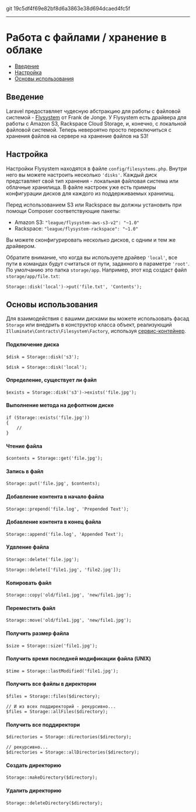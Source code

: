git 19c5df4f69e82bf8d6a3863e38d694dcaed4fc5f

---

# Работа с файлами / хранение в облаке

- [Введение](#introduction)
- [Настройка](#configuration)
- [Основы использования](#basic-usage)

<a name="introduction"></a>
## Введение

Laravel предоставляет чудесную абстракцию для работы с файловой системой - [Flysystem](https://github.com/thephpleague/flysystem) от Frank de Jonge.
У Flysystem есть драйвера для работы с Amazon S3, Rackspace Cloud Storage, и, конечно, с локальной файловой системой.
Теперь невероятно просто переключиться с хранения файлов на сервере на хранение файлов на S3!

<a name="configuration"></a>
## Настройка

Настройки Flysystem находятся в файле `config/filesystems.php`. Внутри него вы можете настроить несколько `'disks'`.
Каждый диск представляет свой тип хранения - локальная файловая система или облачные хранилища.
В файле настроек уже есть примеры конфигурации дисков для каждого из поддерживаемых хранилищ. 

Перед использованием S3 или Rackspace вы должны установить при помощи Composer соответствующие пакеты:

- Amazon S3: `"league/flysystem-aws-s3-v2": "~1.0"`
- Rackspace: `"league/flysystem-rackspace": "~1.0"`

Вы можете сконфигурировать несколько дисков, с одним и тем же драйвером.

Обратите внимание, что когда вы используете драйвер `'local'`, все пути в командах будут считаться от пути, заданного в параметре `'root'`.
По умолчанию это папка `storage/app`. Например, этот код создаст файл `storage/app/file.txt`:

	Storage::disk('local')->put('file.txt', 'Contents');

<a name="basic-usage"></a>
## Основы использования

Для взаимодействия с вашими дисками вы можете использовать фасад `Storage` или внедрить в конструктор класса объект, реализующий
`Illuminate\Contracts\Filesystem\Factory`, используя [сервис-контейнер](/docs/5.0/container).

#### Подключение диска

	$disk = Storage::disk('s3');

	$disk = Storage::disk('local');

#### Определение, существует ли файл

	$exists = Storage::disk('s3')->exists('file.jpg');

#### Выполнение метода на дефолтном диске

	if (Storage::exists('file.jpg'))
	{
		//
	}

#### Чтение файла

	$contents = Storage::get('file.jpg');

#### Запись в файл

	Storage::put('file.jpg', $contents);

#### Добавление контента в начало файла

	Storage::prepend('file.log', 'Prepended Text');

#### Добавление контента в конец файла

	Storage::append('file.log', 'Appended Text');

#### Удвление файла

	Storage::delete('file.jpg');

	Storage::delete(['file1.jpg', 'file2.jpg']);

#### Копировать файл

	Storage::copy('old/file1.jpg', 'new/file1.jpg');

#### Переместить файл

	Storage::move('old/file1.jpg', 'new/file1.jpg');

#### Получить размер файла

	$size = Storage::size('file1.jpg');

#### Получить время последней модификации файла (UNIX)

	$time = Storage::lastModified('file1.jpg');

#### Получить все файлы в директории

	$files = Storage::files($directory);

	// И из всех поддиректорий - рекурсивно...
	$files = Storage::allFiles($directory);

#### Получить все поддиректори

	$directories = Storage::directories($directory);

	// рекурсивно...
	$directories = Storage::allDirectories($directory);

#### Создать директорию

	Storage::makeDirectory($directory);

#### Удалить директорию

	Storage::deleteDirectory($directory);
